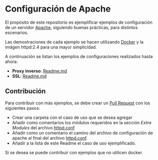 # Configuración de Apache

El propósito de este repositorio es ejemplificar ejemplos de configuración de un servidor [Apache](https://httpd.apache.org), siguiendo buenas prácticas, para distintos escenarios.

Las demostraciones de cada ejemplo se hacen utilizando [Docker](https://www.docker.com) y la imágen httpd:2.4 para una mayor simplicidad.

A continuación se listan los ejemplos de configuraciones realizados hasta ahora:

* **Proxy inverso**: [Readme.md](reverse-proxy/Readme.md)
* **SSL**: [Readme.md](ssl/Readme.md)

## Contribución

Para contribuir con más ejemplos, se debe crear un [Pull Request]() con los siguientes pasos:

* Crear una carpeta con el caso de uso que se desea agregar
* Añadir como comentarios los módulos requeridos en la sección *Extra Modules* del archivo [httpd.conf](httpd.conf)
* Añadir como un comentario el camino del archivo de configuración de apache al final del archivo [httpd.conf](httpd.conf).
* Añadir a la lista de este Readme el caso de uso ejemplificado. 

Si se desea se puede contribuir con ejemplos que no utilicen docker.